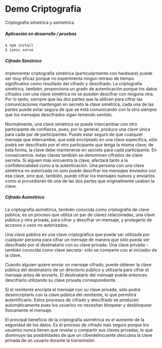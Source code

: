 # Demo Criptografia
Criptografia simetrica y asimetrica

##### Aplicación en desarrollo / pruebas
```sh
$ npm install
$ ionic serve
```

##### Cifrado Simétrico

implementar criptografía simétrica (particularmente con hardware) puede ser muy eficaz porque no experimenta ningún retraso de tiempo significativo como resultado del cifrado y descifrado. La criptografía simétrica, también, proporciona un grado de autenticación porque los datos cifrados con una clave simétrica no se pueden descifrar con ninguna otra. Por lo tanto, siempre que las dos partes que la utilicen para cifrar las comunicaciones mantengan en secreto la clave simétrica, cada una de las partes puede estar segura de que se está comunicando con la otra siempre que los mensajes descifrados sigan teniendo sentido.

Normalmente, una clave simétrica se puede intercambiar con otro participante de confianza, pues, por lo general, produce una clave única para cada par de participantes. Puede estar seguro de que cualquier mensaje que intercambie, que esté encriptado en una clave específica, sólo podrá ser descifrado por el otro participante que tenga la misma clave; de esta forma, la clave debe mantenerse en secreto para cada participante. En consecuencia, estas claves también se denominan cifrados de clave secreta. Si alguien más encuentra la clave, afectará tanto a la confidencialidad como a la autenticación. Una persona con una clave simétrica no autorizada no solo puede descifrar los mensajes enviados con esa clave, sino que, también, puede cifrar los mensajes nuevos y enviarlos como si procedieran de una de las dos partes que originalmente usaban la clave.

##### Cifrado Asimétrico

La criptografía asimétrica, también conocida como criptografía de clave pública, es un proceso que utiliza un par de claves relacionadas, una clave pública y otra privada, para cifrar y descifrar un mensaje, y protegerlo de accesos o usos no autorizados.

Una clave pública es una clave criptográfica que puede ser utilizada por cualquier persona para cifrar un mensaje de manera que sólo pueda ser descifrado por el destinatario con su clave privada. Una clave privada -también conocida como clave secreta- sólo se comparte con el iniciador de la clave.

Cuando alguien quiere enviar un mensaje cifrado, puede obtener la clave pública del destinatario de un directorio público y utilizarla para cifrar el mensaje antes de enviarlo. El destinatario del mensaje puede entonces descifrarlo utilizando su clave privada correspondiente.

Si el remitente encripta el mensaje con su clave privada, sólo podrá desencriptarlo con la clave pública del remitente, lo que permitirá autentificarlo. Estos procesos de cifrado y descifrado se producen automáticamente pues los usuarios no necesitan bloquear y desbloquear físicamente el mensaje.

El principal beneficio de la criptografía asimétrica es el aumento de la seguridad de los datos. Es el proceso de cifrado más seguro porque los usuarios nunca tienen que revelar o compartir sus claves privadas, lo que disminuye las posibilidades de que un ciberdelincuente descubra la clave privada de un usuario durante la transmisión.

